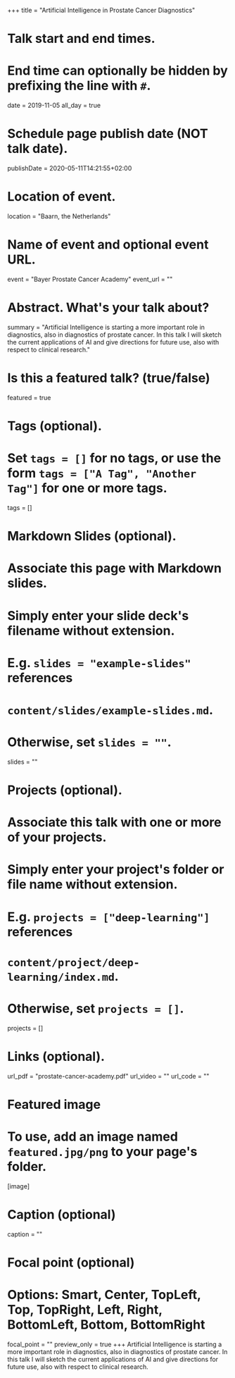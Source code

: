 +++
title = "Artificial Intelligence in Prostate Cancer Diagnostics"

# Talk start and end times.
#   End time can optionally be hidden by prefixing the line with `#`.
date = 2019-11-05
all_day = true

# Schedule page publish date (NOT talk date).
publishDate = 2020-05-11T14:21:55+02:00

# Location of event.
location = "Baarn, the Netherlands"

# Name of event and optional event URL.
event = "Bayer Prostate Cancer Academy"
event_url = ""

# Abstract. What's your talk about?
summary = "Artificial Intelligence is starting a more important role in diagnostics, also in diagnostics of prostate cancer. In this talk I will sketch the current applications of AI and give directions for future use, also with respect to clinical research."

# Is this a featured talk? (true/false)
featured = true

# Tags (optional).
#   Set `tags = []` for no tags, or use the form `tags = ["A Tag", "Another Tag"]` for one or more tags.
tags = []

# Markdown Slides (optional).
#   Associate this page with Markdown slides.
#   Simply enter your slide deck's filename without extension.
#   E.g. `slides = "example-slides"` references 
#   `content/slides/example-slides.md`.
#   Otherwise, set `slides = ""`.
slides = ""

# Projects (optional).
#   Associate this talk with one or more of your projects.
#   Simply enter your project's folder or file name without extension.
#   E.g. `projects = ["deep-learning"]` references 
#   `content/project/deep-learning/index.md`.
#   Otherwise, set `projects = []`.
projects = []

# Links (optional).
url_pdf = "prostate-cancer-academy.pdf"
url_video = ""
url_code = ""

# Featured image
# To use, add an image named `featured.jpg/png` to your page's folder. 
[image]
  # Caption (optional)
  caption = ""

  # Focal point (optional)
  # Options: Smart, Center, TopLeft, Top, TopRight, Left, Right, BottomLeft, Bottom, BottomRight
  focal_point = ""
  preview_only = true
+++
Artificial Intelligence is starting a more important role in diagnostics, also in diagnostics of prostate cancer. In this talk I will sketch the current applications of AI and give directions for future use, also with respect to clinical research.